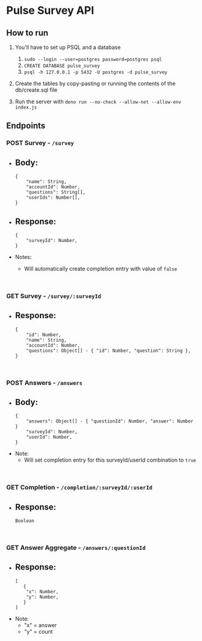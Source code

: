 # Pulse Survey API

## How to run

1. You'll have to set up PSQL and a database
    1. `sudo --login --user=postgres password=postgres psql`
    2. `CREATE DATABASE pulse_survey`
    3. `psql -h 127.0.0.1 -p 5432 -U postgres -d pulse_survey`

2. Create the tables by copy-pasting or running the contents of the db/create.sql file

3. Run the server with `deno run --no-check --allow-net --allow-env index.js`


## Endpoints

### POST Survey - `/survey`
- Body: 
    - 
    ``` 
    {
        "name": String,
        "accountId": Number,
        "questions": String[],
        "userIds": Number[],
    }
    ``` 

- Response: 
    - 
    ``` 
    {
        "surveyId": Number,
    }
    ``` 

- Notes:
    - Will automatically create completion entry with value of `false`

<br />

### GET Survey - `/survey/:surveyId`
- Response: 
    - 
    ``` 
    {
        "id": Number,
        "name": String,
        "accountId": Number,
        "questions": Object[] - { "id": Number, "question": String },
    }
    ```
<br /> 
    
### POST Answers - `/answers`
- Body: 
    - 
    ``` 
    {
        "answers": Object[] - { "questionId": Number, "answer": Number }
        "surveyId": Number,
        "userId": Number,
    }
    ``` 
- Note:
    - Will set completion entry for this surveyId/userId combination to `true`

<br />

### GET Completion - `/completion/:surveyId/:userId`
- Response: 
    - 
    ``` 
    Boolean
    ``` 
<br />
    
### GET Answer Aggregate - `/answers/:questionId`
- Response: 
    - 
    ``` 
    [
       { 
        "x": Number,
        "y": Number,
       }
    ]
    ``` 
- Note:
    - "x" = answer
    - "y" = count
    
    